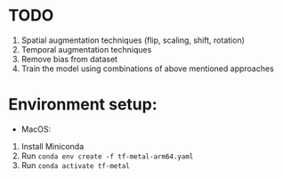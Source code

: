 # TODO

1. Spatial augmentation techniques (flip, scaling, shift, rotation)
2. Temporal augmentation techniques
3. Remove bias from dataset
4. Train the model using combinations of above mentioned approaches

# Environment setup:

- MacOS:

1. Install Miniconda
2. Run `conda env create -f tf-metal-arm64.yaml`
3. Run `conda activate tf-metal`
